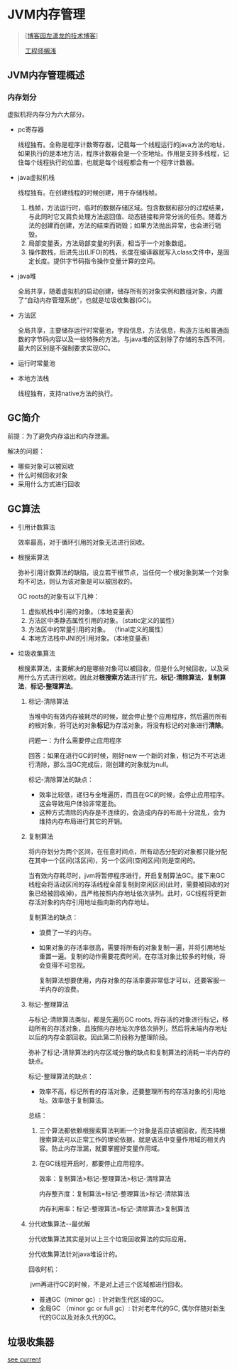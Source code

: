 # JVM内存管理

> [[博客园左潇龙的技术博客](http://www.cnblogs.com/zuoxiaolong)]
>
> [工程师搁浅](https://www.cnblogs.com/aishangJava/p/9541920.html)

## JVM内存管理概述

### 内存划分

虚拟机将内存分为六大部分。

- pc寄存器

  线程独有。全称是程序计数寄存器，记载每一个线程运行的java方法的地址，如果执行的是本地方法，程序计数器会是一个空地址。作用是支持多线程，记住每个线程执行的位置，也就是每个线程都会有一个程序计数器。

- java虚拟机栈

  线程独有。在创建线程的时候创建，用于存储栈帧。

  1. 栈帧，方法运行时，临时的数据存储区域。包含数据和部分的过程结果，与此同时它又肩负处理方法返回值、动态链接和异常分派的任务。随着方法的创建而创建，方法的结束而销毁；如果方法抛出异常，也会进行销毁。
  2. 局部变量表，方法局部变量的列表，相当于一个对象数组。
  3. 操作数栈，后进先出(LIFO)的栈，长度在编译器就写入class文件中，是固定长度。提供字节码指令操作变量计算的空间。

- java堆

  全局共享，随着虚拟机的启动创建，储存所有的对象实例和数组对象，内置了“自动内存管理系统”，也就是垃圾收集器(GC)。

- 方法区

  全局共享，主要储存运行时常量池，字段信息，方法信息，构造方法和普通函数的字节码内容以及一些特殊的方法。与java堆的区别除了存储的东西不同，最大的区别是不强制要求实现GC。

- 运行时常量池

- 本地方法栈

  线程独有，支持native方法的执行。

## GC简介

前提：为了避免内存溢出和内存泄漏。

解决的问题：

- 哪些对象可以被回收
- 什么时候回收对象
- 采用什么方式进行回收

## GC算法

- 引用计数算法

  效率最高，对于循环引用的对象无法进行回收。

- 根搜索算法

  弥补引用计数算法的缺陷，设立若干根节点，当任何一个根对象到某一个对象均不可达，则认为该对象是可以被回收的。

  GC roots的对象有以下几种：

  1. 虚拟机栈中引用的对象。（本地变量表）
  2. 方法区中类静态属性引用的对象。（static定义的属性）
  3. 方法区中的常量引用的对象。 （final定义的属性）
  4. 本地方法栈中JNI的引用对象。（本地变量表）

- 垃圾收集算法

  根搜素算法，主要解决的是哪些对象可以被回收，但是什么时候回收，以及采用什么方式进行回收。因此对**根搜索方法**进行扩充，**标记-清除算法**，**复制算法**，**标记-整理算法**。

  1. 标记-清除算法

     当堆中的有效内存被耗尽的时候，就会停止整个应用程序，然后遍历所有的根对象，将可达的对象**标记**为存活对象，将没有标记的对象进行**清除**。

     问题一：为什么需要停止应用程序

     回答：如果在进行GC的时候，刚好new 一个新的对象，标记为不可达进行清除，那么当GC完成后，刚创建的对象就为null。

     标记-清除算法的缺点：

     - 效率比较低，递归与全堆遍历，而且在GC的时候，会停止应用程序。这会导致用户体验非常差劲。
      - 这种方式清除的内存是不连续的，会造成内存的布局十分混乱，会为维持内存布局进行其它的开销。

  2. 复制算法

     将内存划分为两个区间，在任意时间点，所有动态分配的对象都只能分配在其中一个区间(活区间)，另一个区间(空闲区间)则是空闲的。

     当有效内存耗尽时，jvm将暂停程序进行，开启复制算法GC。接下来GC线程会将活动区间的存活线程全部复制到空闲区间(此时，需要被回收的对象已经被回收掉)，且严格按照内存地址依次排列。此时，GC线程将更新存活对象的内存引用地址指向新的内存地址。

     复制算法的缺点：

     - 浪费了一半的内存。
     - 如果对象的存活率很高，需要将所有的对象复制一遍，并将引用地址重置一遍。复制的动作需要花费时间，在存活对象比较多的时候，将会变得不可忽视。

       复制算法想要使用，内存对象的存活率要非常低才可以，还要客服一半内存的浪费。

  3. 标记-整理算法

     与标记-清除算法类似，都是先遍历GC roots, 将存活的对象进行标记，移动所有的存活对象，且按照内存地址次序依次排列，然后将末端内存地址以后的内存全部回收。因此第二阶段称为整理阶段。

     弥补了标记-清除算法的内存区域分散的缺点和复制算法的消耗一半内存的缺点。

     标记-整理算法的缺点：

     - 效率不高，标记所有的存活对象，还要整理所有的存活对象的引用地址。效率低于复制算法。

     总结：

     1. 三个算法都依赖根搜索算法判断一个对象是否应该被回收，而支持根搜索算法可以正常工作的理论依据，就是语法中变量作用域的相关内容。防止内存泄漏，就要掌握好变量作用域。

     2. 在GC线程开启时，都要停止应用程序。

        效率：复制算法>标记-整理算法>标记-清除算法

        内存整齐度：复制算法=标记-整理算法>标记-清除算法

        内存利用率：标记-整理算法=标记-清除算法>复制算法

  4. 分代收集算法--最优解

     分代收集算法其实是对以上三个垃圾回收算法的实际应用。

     分代收集算法针对java堆设计的。

     回收时机：

     ​		jvm再进行GC的时候，不是对上述三个区域都进行回收。

     - 普通GC（minor gc）: 针对新生代区域的GC。
     - 全局GC （minor gc or full gc）: 针对老年代的GC, 偶尔伴随对新生代的GC以及对永久代的GC。

## 垃圾收集器

[see current](https://www.cnblogs.com/zuoxiaolong/p/jvm6.html)

